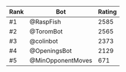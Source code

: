 Rank|Bot|Rating
---|---|---
#1|@RaspFish|2585
#2|@ToromBot|2565
#3|@colinbot|2373
#4|@OpeningsBot|2129
#5|@MinOpponentMoves|671
